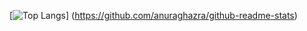 [![Top Langs](https://github-readme-stats.vercel.app/api/top-langs/?username=keis8221&layout=compact)]
(https://github.com/anuraghazra/github-readme-stats)
